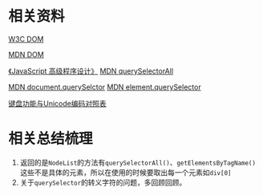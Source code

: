 # 相关资料

[W3C DOM](http://www.w3school.com.cn/js/js_htmldom.asp)

[MDN DOM](https://developer.mozilla.org/zh-CN/docs/Learn/JavaScript/Client-side_web_APIs/Manipulating_documents)

[《JavaScript 高级程序设计》]()
[MDN querySelectorAll](https://developer.mozilla.org/en-US/docs/Web/API/Element/querySelectorAll)

[MDN document.querySelctor](https://developer.mozilla.org/zh-CN/docs/Web/API/Document/querySelector)
[MDN element.querySelector](https://developer.mozilla.org/zh-CN/docs/Web/API/Element/querySelector)

[键盘功能与Unicode编码对照表](https://blog.csdn.net/shuilan0066/article/details/7688997)
# 相关总结梳理
1. 返回的是`NodeList`的方法有`querySelectorAll()`、`getElementsByTagName()`这些不是具体的元素，所以在使用的时候要取出每一个元素如`div[0]`
2. 关于`querySelector`的转义字符的问题，多回顾回顾。